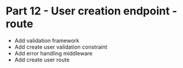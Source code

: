 # Part 12 - User creation endpoint - route

- Add validation framework
- Add create user validation constraint
- Add error handling middleware
- Add create user route